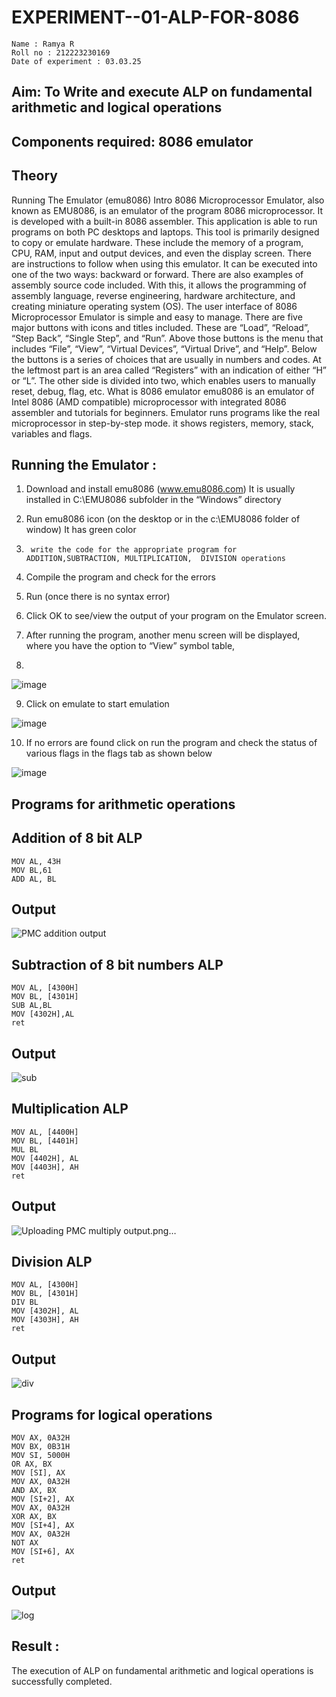 # EXPERIMENT--01-ALP-FOR-8086
```
Name : Ramya R
Roll no : 212223230169
Date of experiment : 03.03.25
```




## Aim: To Write and execute ALP on fundamental arithmetic and logical operations
## Components required: 8086  emulator 
## Theory 
Running The Emulator (emu8086) Intro 8086 Microprocessor Emulator, also known as EMU8086, is an emulator of the program 8086 microprocessor. It is developed with a built-in 8086 assembler. This application is able to run programs on both PC desktops and laptops. This tool is primarily designed to copy or emulate hardware. These include the memory of a program, CPU, RAM, input and output devices, and even the display screen. There are instructions to follow when using this emulator. It can be executed into one of the two ways: backward or forward. There are also examples of assembly source code included. With this, it allows the programming of assembly language, reverse engineering, hardware architecture, and creating miniature operating system (OS). The user interface of 8086 Microprocessor Emulator is simple and easy to manage. There are five major buttons with icons and titles included. These are “Load”, “Reload”, “Step Back”, “Single Step”, and “Run”. Above those buttons is the menu that includes “File”, “View”, “Virtual Devices”, “Virtual Drive”, and “Help”. Below the buttons is a series of choices that are usually in numbers and codes. At the leftmost part is an area called “Registers” with an indication of either “H” or “L”. The other side is divided into two, which enables users to manually reset, debug, flag, etc. What is 8086 emulator emu8086 is an emulator of Intel 8086 (AMD compatible) microprocessor with integrated 8086 assembler and tutorials for beginners. Emulator runs programs like the real microprocessor in step-by-step mode. it shows registers, memory, stack, variables and flags.


 ## Running the Emulator :
1.	Download and install emu8086 (www.emu8086.com) It is usually installed in C:\EMU8086 subfolder in the “Windows” directory
2.	  Run  emu8086 icon (on the desktop or in the c:\EMU8086 folder of window) It has green color 
 
 
3.		write the code for the appropriate program for ADDITION,SUBTRACTION, MULTIPLICATION,  DIVISION operations 

4.	 Compile the program and check for the errors 
5.	Run (once there is no syntax error) 

6.	Click OK to see/view the output of your program on the Emulator screen. 


7.	After running the program, another menu screen will be displayed, where you have the option to “View” symbol table,
8.	 


![image](https://user-images.githubusercontent.com/36288975/189273263-d65baae9-4b8f-4723-afb3-c0ffa4052b04.png)











9.	Click on emulate to start emulation 








![image](https://user-images.githubusercontent.com/36288975/189273273-9bb36ec1-e2e8-4892-8d35-37707332bfdc.png)








10.	If no errors are found click on run the program and check the status of various flags in the flags tab as shown below 






![image](https://user-images.githubusercontent.com/36288975/189273277-113a2a33-4a40-4ff8-95a5-ecd3a1f504fe.png)







## Programs for arithmetic  operations

## Addition  of 8 bit ALP 
```
MOV AL, 43H
MOV BL,61
ADD AL, BL
```

## Output  
![PMC addition output](https://github.com/user-attachments/assets/fbad16f4-cf65-43d7-895e-3bbbbe166883)

 
## Subtraction   of 8 bit numbers  ALP 
```
MOV AL, [4300H]
MOV BL, [4301H]
SUB AL,BL
MOV [4302H],AL
ret

``` 
## Output  
![sub](https://github.com/user-attachments/assets/75f3974e-9a10-4f3f-a030-b4305d2ec965)

## Multiplication ALP
```
MOV AL, [4400H]
MOV BL, [4401H]
MUL BL
MOV [4402H], AL
MOV [4403H], AH
ret

```
 ## Output  
![Uploading PMC multiply output.png…]()


## Division ALP 
```
MOV AL, [4300H]
MOV BL, [4301H]
DIV BL
MOV [4302H], AL
MOV [4303H], AH
ret
```
## Output  
![div](https://github.com/user-attachments/assets/7859f08a-f3da-425d-af40-4ca91c77a110)

## Programs for logical  operations 
```
MOV AX, 0A32H
MOV BX, 0B31H
MOV SI, 5000H
OR AX, BX
MOV [SI], AX
MOV AX, 0A32H
AND AX, BX
MOV [SI+2], AX
MOV AX, 0A32H
XOR AX, BX
MOV [SI+4], AX
MOV AX, 0A32H
NOT AX
MOV [SI+6], AX
ret
```
## Output
![log](https://github.com/user-attachments/assets/e15f8e4d-063c-4382-8396-d492046c3e6a)


## Result :
 The execution of ALP on fundamental arithmetic and logical operations is successfully completed.









